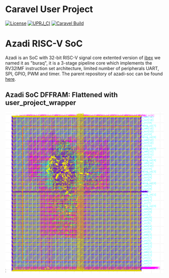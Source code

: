 # Caravel User Project

[![License](https://img.shields.io/badge/License-Apache%202.0-blue.svg)](https://opensource.org/licenses/Apache-2.0) [![UPRJ_CI](https://github.com/efabless/caravel_project_example/actions/workflows/user_project_ci.yml/badge.svg)](https://github.com/efabless/caravel_project_example/actions/workflows/user_project_ci.yml) [![Caravel Build](https://github.com/efabless/caravel_project_example/actions/workflows/caravel_build.yml/badge.svg)](https://github.com/efabless/caravel_project_example/actions/workflows/caravel_build.yml)

# Azadi RISC-V SoC
Azadi is an SoC with 32-bit RISC-V signal core extented version of [ibex](https://github.com/lowRISC/ibex) we named it as "buraq", it is a 3-stage pipeline core which implements the RV32IMF instruction set architecture, limited number of peripherals UART, SPI, GPIO, PWM and timer.
The parent repository of azadi-soc can be found [here](https://github.com/merledu/azadi).

## Azadi SoC DFFRAM: Flattened with user_project_wrapper
![azadi-gds](images/gds.png)
